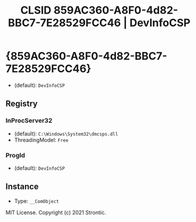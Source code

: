 ﻿---
title: "CLSID 859AC360-A8F0-4d82-BBC7-7E28529FCC46 | DevInfoCSP"
excerpt: What is COM-Object CLSID 859AC360-A8F0-4d82-BBC7-7E28529FCC46?
---

# {859AC360-A8F0-4d82-BBC7-7E28529FCC46}

* (default): `DevInfoCSP`

## Registry


### InProcServer32

* (default): `C:\Windows\System32\dmcsps.dll`
* ThreadingModel: `Free`

### ProgId

* (default): `DevInfoCSP`

## Instance

* Type: `__ComObject`

MIT License. Copyright (c) 2021 Strontic.


